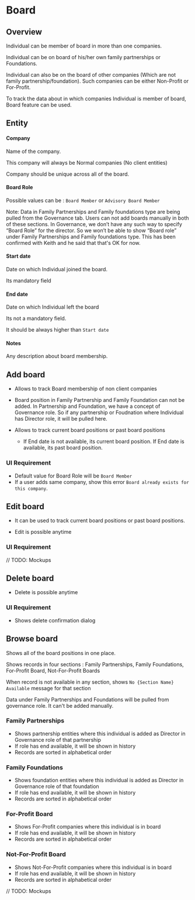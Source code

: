 # Board

## Overview

Individual can be member of board in more than one companies. 

Individual can be on board of his/her own family partnerships or Foundations.

Individual can also be on the board of other companies (Which are not family partnership/foundation). Such companies can be either Non-Profit or For-Profit.

To track the data about in which companies Individual is member of board, Board feature can be used.

## Entity

#### Company 

Name of the company. 

This company will always be Normal companies (No client entities)

Company should be unique across all of the board.

#### Board Role

Possible values can be : `Board Member` or `Advisory Board Member`

Note: Data in Family Partnerships and Family foundations type are being pulled from the Governance tab. Users can not add boards manually in both of these sections. In Governance, we don’t have any such way to specify “Board Role” for the director. So we won’t be able to show “Board role” under  Family Partnerships and Family foundations type. This has been confirmed with Keith and he said that that's OK for now. 

#### Start date

Date on which Individual joined the board.

Its mandatory field

#### End date

Date on which Individual left the board

Its not a mandatory field.

It should be always higher than `Start date` 

#### Notes

Any description about board membership. 



## Add board

- Allows to track Board membership of non client companies
- Board position in Family Partnership and Family Foundation can not be added. In Partnership and Foundation, we have a concept of Governance role. So if any partnership or Foudnation where Individual has Director role, it will be pulled here.

- Allows to track current board positions or past board positions
  - If End date is not available, its current board position. If End date is available, its past board position.

### UI Requirement

- Default value for Board Role will be `Board Member`
- If a user adds same company, show this error `Board already exists for this company`.

## Edit board

- It can be used to track current board positions or past board positions.

- Edit is possible anytime

### UI Requirement

// TODO: Mockups

## Delete board

- Delete is possible anytime

### UI Requirement

- Shows delete confirmation dialog

## Browse board

Shows all of the board positions in one place. 

Shows records in four sections : Family Partnerships,  Family Foundations, For-Profit Board, Not-For-Profit Boards

When record is not available in any section, shows `No {Section Name} Available` message for that section

Data under Family Partnerships and Foundations will be pulled from governance role. It can't be added manually.

### Family Partnerships

- Shows partnership entities where this individual is added as Director in Governance role of that partnership
- If role has end available, it will be shown in history
- Records are sorted in alphabetical order

### Family Foundations

- Shows foundation entities where this individual is added as Director in Governance role of that foundation
- If role has end available, it will be shown in history
- Records are sorted in alphabetical order

### For-Profit Board

- Shows For-Profit companies where this individual is in board
- If role has end available, it will be shown in history
- Records are sorted in alphabetical order

### Not-For-Profit Board

- Shows Not-For-Profit companies where this individual is in board
- If role has end available, it will be shown in history
- Records are sorted in alphabetical order

// TODO: Mockups